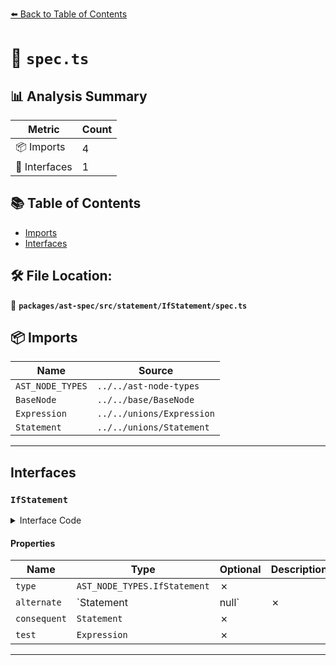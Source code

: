 [⬅️ Back to Table of Contents](../../../../../index.md)

# 📄 `spec.ts`

## 📊 Analysis Summary

| Metric | Count |
|--------|-------|
| 📦 Imports | 4 |
| 📐 Interfaces | 1 |

## 📚 Table of Contents

- [Imports](#imports)
- [Interfaces](#interfaces)

## 🛠️ File Location:
📂 **`packages/ast-spec/src/statement/IfStatement/spec.ts`**

## 📦 Imports

| Name | Source |
|------|--------|
| `AST_NODE_TYPES` | `../../ast-node-types` |
| `BaseNode` | `../../base/BaseNode` |
| `Expression` | `../../unions/Expression` |
| `Statement` | `../../unions/Statement` |


---

## Interfaces

### `IfStatement`

<details><summary>Interface Code</summary>

```ts
export interface IfStatement extends BaseNode {
  type: AST_NODE_TYPES.IfStatement;
  alternate: Statement | null;
  consequent: Statement;
  test: Expression;
}
```
</details>

#### Properties

| Name | Type | Optional | Description |
|------|------|----------|-------------|
| `type` | `AST_NODE_TYPES.IfStatement` | ✗ |  |
| `alternate` | `Statement | null` | ✗ |  |
| `consequent` | `Statement` | ✗ |  |
| `test` | `Expression` | ✗ |  |


---